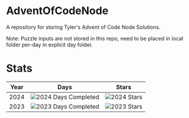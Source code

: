 # AdventOfCodeNode
A repository for storing Tyler's Advent of Code Node Solutions.

Note: Puzzle inputs are not stored in this repo, need to be placed in local folder per-day in explicit day folder.
# Stats

| Year  | Days | Stars |
| ------------- | ------------- | ------------- |
| 2024  | ![2024 Days Completed](https://img.shields.io/badge/days%20completed-15-red)  | ![2024 Stars](https://img.shields.io/badge/stars%20⭐-32-yellow) | 
| 2023  | ![2023 Days Completed](https://img.shields.io/badge/days%20completed-3-red)  | ![2023 Stars](https://img.shields.io/badge/stars%20⭐-6-yellow) |
